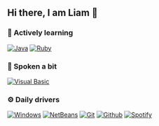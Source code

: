 ## Hi there, I am Liam 👋


### 🔹 Actively learning

[![Java](https://img.shields.io/badge/java-black?style=for-the-badge&logo=java)](https://www.java.com/)
[![Ruby](https://img.shields.io/badge/ruby-black?style=for-the-badge&logo=ruby)](https://www.ruby-lang.org/)

### 🔸 Spoken a bit

[![Visual Basic](https://img.shields.io/badge/VB-black?style=for-the-badge&logo=visualstudio)](https://visualstudio.microsoft.com/es/)



### ⚙️ Daily drivers

[![Windows](https://img.shields.io/badge/windows-black?style=flat-square&logo=windows)](https://microsoft.com/windows)
[![NetBeans](https://img.shields.io/badge/netbeans-black?style=flat-square&logo=apachenetbeanside)](https://netbeans.apache.org/download/index.html)
[![Git](https://img.shields.io/badge/git-black?style=flat-square&logo=git)](https://git-scm.com/)
[![Github](https://img.shields.io/badge/github-black?style=flat-square&logo=github)](https://github.com/)
[![Spotify](https://img.shields.io/badge/spotify-black?style=flat-square&logo=spotify)](https://www.spotify.com/)
